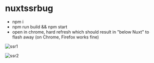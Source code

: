 # nuxtssrbug

- npm i
- npm run build && npm start
- open in chrome, hard refresh which should result in "below Nuxt" to flash away (on Chrome, Firefox works fine)


![ssr1](https://user-images.githubusercontent.com/59442299/147605696-b076f491-724d-47cc-be52-44d4dd2aca93.gif)

![ssr2](https://user-images.githubusercontent.com/59442299/147605699-6c1aa658-e468-4398-88f1-377f582a06b7.gif)

